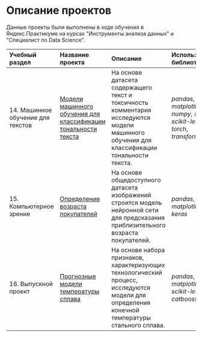 # Описание проектов

Данные проекты были выполнены в ходе обучения в Яндекс.Практикуме на курсах "Инструменты анализа данных" и "Специалист по Data Science".

| Учебный раздел | Название проекта | Описание | Используемые библиотеки | Файлы |
| :--------------| :--------------- | :------- | :---------------------- | ----- |
| 14. Машинное обучение для текстов | [Модели машинного обучения для классификации тональности текста](14_ml_text_sentiment_classification) | На основе датасета содержащего текст и токсичность комментария исследуются модели машинного обучения для классификации тональности текста. | *pandas*, *matplotlib*, *numpy*, *spacy*, *scikit-learn*, *torch*, *transformers* | [IPYNB](14_ml_text_sentiment_classification/project.ipynb)<br>[HTML](https://nbviewer.org/github/mk13inc/yandex_practicum_projects/blob/main/14_ml_text_sentiment_classification/project.ipynb) |
| 15. Компьютерное зрение | [Определение возраста покупателей](15_nn_face_age_predictor) | На основе общедоступного датасета изображений строится модель нейронной сети для предсказания приблизительного возраста покупателей. | *pandas*, *matplotlib*, *keras* | [IPYNB](15_nn_face_age_predictor/project.ipynb)<br>[HTML](https://nbviewer.org/github/mk13inc/yandex_practicum_projects/blob/main/15_nn_face_age_predictor/project.ipynb) |
| 16. Выпускной проект | [Прогнозные модели температуры сплава](16_steel_temp_ml_analysis) | На основе набора признаков, характеризующих технологический процесс, исследуются модели для определения конечной температуры стального сплава.| *pandas*, *matplotlib*, *phik*, *scikit-learn*, *catboost*, *shap* | [IPYNB](16_ml_steel_temp_analysis/project.ipynb)<br>[HTML](https://nbviewer.org/github/mk13inc/yandex_practicum_projects/blob/main/16_ml_steel_temp_analysis/project.ipynb) |